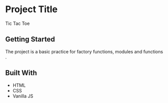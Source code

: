 # Project Title

Tic Tac Toe

## Getting Started

The project is a basic practice for factory functions, modules and functions .


## Built With

* HTML
* CSS
* Vanilla JS


